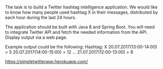The task is to build a Twitter hashtag intelligence application. We would like to know how many people used hashtag X in their messages, distributed by each hour during the last 24 hours. 

The application should be built with Java 8 and Spring Boot. You will need to integrate Twitter API and fetch the needed information from the API. Display output via a web page.

Example output could be the following: 
Hashtag: X
20.07.2017(13:00-14:00) = 5
20.07.2017(14:00-15:00) = 12
...
21.07.2017(12:00-13:00) = 8

https://simpletwitterapp.herokuapp.com/
